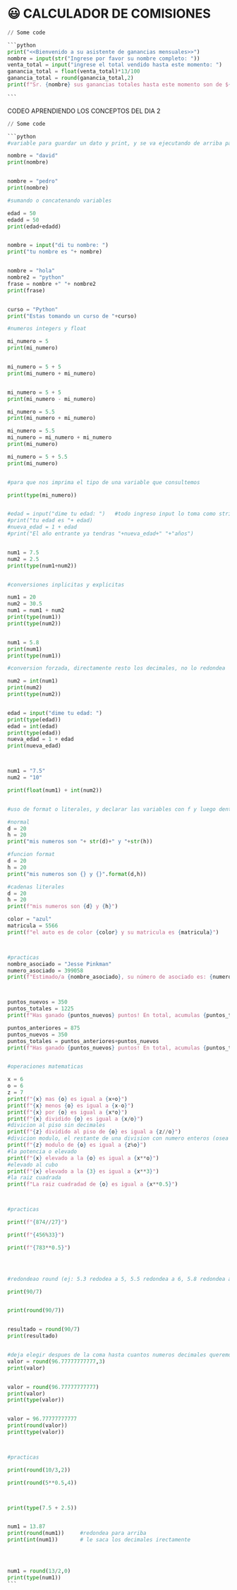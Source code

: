# 😃 CALCULADOR DE COMISIONES

````python
// Some code

```python
print("<<Bienvenido a su asistente de ganancias mensuales>>")
nombre = input(str("Ingrese por favor su nombre completo: "))
venta_total = input("ingrese el total vendido hasta este momento: ")
ganancia_total = float(venta_total)*13/100
ganancia_total = round(ganancia_total,2)
print(f"Sr. {nombre} sus ganancias totales hasta este momento son de ${ganancia_total}\n Espero le alla servido de ayuda, BUENOS DIAS")

```
````

CODEO APRENDIENDO LOS CONCEPTOS DEL DIA 2

````python
// Some code

```python
#variable para guardar un dato y print, y se va ejecutando de arriba para abajo aunque le demos el mismo nombre.

nombre = "david"
print(nombre)


nombre = "pedro"
print(nombre)

#sumando o concatenando variables

edad = 50
edadd = 50
print(edad+edadd)


nombre = input("di tu nombre: ")
print("tu nombre es "+ nombre)


nombre = "hola"
nombre2 = "python"
frase = nombre +" "+ nombre2
print(frase)


curso = "Python"
print("Estas tomando un curso de "+curso)

#numeros integers y float

mi_numero = 5
print(mi_numero)


mi_numero = 5 + 5
print(mi_numero + mi_numero)


mi_numero = 5 + 5
print(mi_numero - mi_numero)

mi_numero = 5.5
print(mi_numero + mi_numero)

mi_numero = 5.5
mi_numero = mi_numero + mi_numero
print(mi_numero)

mi_numero = 5 + 5.5
print(mi_numero)


#para que nos imprima el tipo de una variable que consultemos

print(type(mi_numero))


#edad = input("dime tu edad: ")   #todo ingreso input lo toma como string, a no ser que se especifique con conversiones (explisitas o implicita)
#print("tu edad es "+ edad)
#nueva_edad = 1 + edad
#print("El año entrante ya tendras "+nueva_edad+" "+"años")


num1 = 7.5
num2 = 2.5
print(type(num1+num2))


#conversiones inplicitas y explicitas

num1 = 20
num2 = 30.5
num1 = num1 + num2
print(type(num1))
print(type(num2))


num1 = 5.8
print(num1)
print(type(num1))

#conversion forzada, directamente resto los decimales, no lo redondea

num2 = int(num1)
print(num2)
print(type(num2))


edad = input("dime tu edad: ")
print(type(edad))
edad = int(edad)
print(type(edad))
nueva_edad = 1 + edad
print(nueva_edad)



num1 = "7.5"
num2 = "10"

print(float(num1) + int(num2))


#uso de format o literales, y declarar las variables con f y luego dentro de las llaves (cadenas literales), o en el orden  que van (funcion format)

#normal
d = 20
h = 20
print("mis numeros son "+ str(d)+" y "+str(h))

#funcion format
d = 20
h = 20
print("mis numeros son {} y {}".format(d,h))

#cadenas literales
d = 20
h = 20
print(f"mis numeros son {d} y {h}")

color = "azul"
matricula = 5566
print(f"el auto es de color {color} y su matricula es {matricula}")



#practicas
nombre_asociado = "Jesse Pinkman"
numero_asociado = 399058
print(f"Estimado/a {nombre_asociado}, su número de asociado es: {numero_asociado}")



puntos_nuevos = 350
puntos_totales = 1225
print(f"Has ganado {puntos_nuevos} puntos! En total, acumulas {puntos_totales} puntos")

puntos_anteriores = 875
puntos_nuevos = 350
puntos_totales = puntos_anteriores+puntos_nuevos
print(f"Has ganado {puntos_nuevos} puntos! En total, acumulas {puntos_totales} puntos")


#operaciones matematicas

x = 6
o = 6
z = 7
print(f"{x} mas {o} es igual a {x+o}")
print(f"{x} menos {o} es igual a {x-o}")
print(f"{x} por {o} es igual a {x*o}")
print(f"{x} dividido {o} es igual a {x/o}")
#divicion al piso sin decimales
print(f"{z} dividido al piso de {o} es igual a {z//o}")
#divicion modulo, el restante de una division con numero enteros (osea lo que sobra de una division, el resto)
print(f"{z} modulo de {o} es igual a {z%o}")
#la potencia o elevado
print(f"{x} elevado a la {o} es igual a {x**o}")
#elevado al cubo
print(f"{x} elevado a la {3} es igual a {x**3}")
#la raiz cuadrada
print(f"La raiz cuadradad de {o} es igual a {x**0.5}")



#practicas

print(f"{874//27}")

print(f"{456%33}")

print(f"{783**0.5}")




#redondeao round (ej: 5.3 redodea a 5, 5.5 redondea a 6, 5.8 redondea a 6)

print(90/7)


print(round(90/7))


resultado = round(90/7)
print(resultado)


#deja elegir despues de la coma hasta cuantos numeros decimales queremos que se muestren
valor = round(96.77777777777,3)
print(valor)


valor = round(96.77777777777)
print(valor)
print(type(valor))


valor = 96.77777777777
print(round(valor))
print(type(valor))



#practicas

print(round(10/3,2))

print(round(5**0.5,4))



print(type(7.5 + 2.5))


num1 = 13.87
print(round(num1))     #redondea para arriba
print(int(num1))       # le saca los decimales irectamente




num1 = round(13/2,0)
print(type(num1))
```
````

